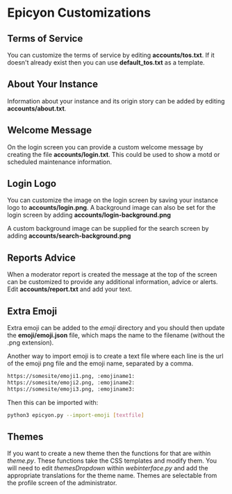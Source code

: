 # Epicyon Customizations

## Terms of Service

You can customize the terms of service by editing **accounts/tos.txt**. If it doesn't already exist then you can use **default_tos.txt** as a template.

## About Your Instance

Information about your instance and its origin story can be added by editing **accounts/about.txt**.

## Welcome Message

On the login screen you can provide a custom welcome message by creating the file **accounts/login.txt**. This could be used to show a motd or scheduled maintenance information.

## Login Logo

You can customize the image on the login screen by saving your instance logo to **accounts/login.png**. A background image can also be set for the login screen by adding **accounts/login-background.png**

A custom background image can be supplied for the search screen by adding **accounts/search-background.png**

## Reports Advice

When a moderator report is created the message at the top of the screen can be customized to provide any additional information, advice or alerts. Edit **accounts/report.txt** and add your text.

## Extra Emoji

Extra emoji can be added to the *emoji* directory and you should then update the **emoji/emoji.json** file, which maps the name to the filename (without the .png extension).

Another way to import emoji is to create a text file where each line is the url of the emoji png file and the emoji name, separated by a comma.

```bash
https://somesite/emoji1.png, :emojiname1:
https://somesite/emoji2.png, :emojiname2:
https://somesite/emoji3.png, :emojiname3:
```

Then this can be imported with:

```bash
python3 epicyon.py --import-emoji [textfile]
```

## Themes

If you want to create a new theme then the functions for that are within *theme.py*. These functions take the CSS templates and modify them. You will need to edit *themesDropdown* within *webinterface.py* and add the appropriate translations for the theme name. Themes are selectable from the profile screen of the administrator.
